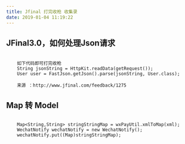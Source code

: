 ```yaml
---
title: Jfinal 打完收枪 收集录
date: 2019-01-04 11:19:22
---
```


## JFinal3.0，如何处理Json请求 ##

```

	如下代码即可打完收枪
	String jsonString = HttpKit.readData(getRequest());
	User user = FastJson.getJson().parse(jsonString, User.class);

	来源 ：http://www.jfinal.com/feedback/1275
```

## Map 转 Model ##

```

    Map<String,String> stringStringMap = wxPayUtil.xmlToMap(xml);
	WechatNotify wechatNotify = new WechatNotify();
	wechatNotify.put((Map)stringStringMap);

```